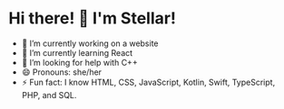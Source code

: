 # Hi there! 👋 I'm Stellar!

- 🔭 I’m currently working on a website
- 🌱 I’m currently learning React
- 🤔 I’m looking for help with C++
- 😄 Pronouns: she/her
- ⚡ Fun fact: I know HTML, CSS, JavaScript, Kotlin, Swift, TypeScript, PHP, and SQL.
